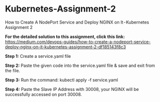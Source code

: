 # Kubernetes-Assignment-2
How to Create A NodePort Service and Deploy NGINX on It - Kubernetes Assignment 2

**For the detailed solution to this assignment, click this link:** https://medium.com/devops-guides/how-to-create-a-nodeport-service-deploy-nginx-on-it-kubernetes-assignment-2-df185143f8c3

**Step 1:** Create a service.yaml file

**Step 2:** Paste the given code into the service.yaml file & save and exit from the file.

**Step 3:** Run the command: kubectl apply -f service.yaml

**Step 4:** Paste the Slave IP Address with 30008, your NGINX will be successfully accessed on port 30008. 
